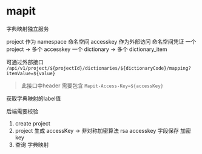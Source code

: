 # mapit

字典映射独立服务

project 作为 namespace 命名空间
accesskey 作为外部访问 命名空间凭证
一个 project ->  多个 accesskey
一个 dictionary -> 多个 dictionary_item

可通过外部接口
`/api/v1/project/${projectId}/dictionaries/${dictionaryCode}/mapping?itemValue=${value}`
> 此接口中header 需要包含
> `Mapit-Access-Key=${accessKey}`

获取字典映射的label值

后端需要校验

1. create project
2. project 生成 accessKey -> 非对称加密算法 rsa accesskey 字段保存 加密key
3. 查询 字典映射